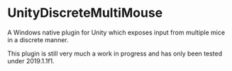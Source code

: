 # UnityDiscreteMultiMouse
A Windows native plugin for Unity which exposes input from multiple mice in a discrete manner.

This plugin is still very much a work in progress and has only been tested under 2019.1.1f1.